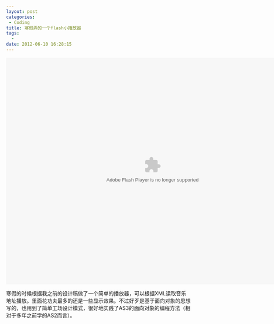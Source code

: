 ```yaml
---
layout: post
categories: 
 - Coding
title: 寒假弄的一个flash小播放器
tags:
  - 
date: 2012-06-10 16:28:15
---
```

<object type="application/x-shockwave-flash" data="http://imjacob.me/src/2012-06-12/Mp3Player.swf" width="800" height="619" id="dreamdu">
          <param name="movie" value=http://imjacob.me/src/2012-06-12/Mp3Player.swf" />
	  <param name="quality" value="high"/> 
         <param name="wmode" value="transparent"/>
   </object>

寒假的时候根据我之前的设计稿做了一个简单的播放器，可以根据XML读取音乐地址播放。里面花功夫最多的还是一些显示效果。不过好歹是基于面向对象的思想写的，也用到了简单工场设计模式，很好地实践了AS3的面向对象的编程方法（相对于多年之前学的AS2而言）。